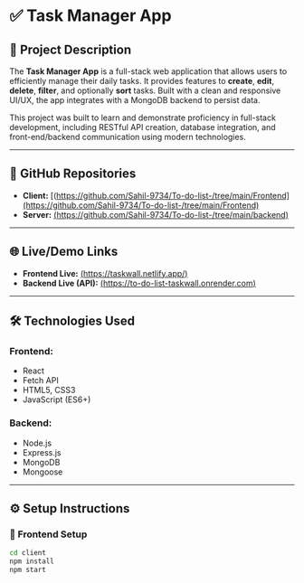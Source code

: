 # ✅ Task Manager App

## 📄 Project Description

The **Task Manager App** is a full-stack web application that allows users to efficiently manage their daily tasks. It provides features to **create**, **edit**, **delete**, **filter**, and optionally **sort** tasks. Built with a clean and responsive UI/UX, the app integrates with a MongoDB backend to persist data.

This project was built to learn and demonstrate proficiency in full-stack development, including RESTful API creation, database integration, and front-end/backend communication using modern technologies.

---

## 🔗 GitHub Repositories

- **Client:** [(https://github.com/Sahil-9734/To-do-list-/tree/main/Frontend](https://github.com/Sahil-9734/To-do-list-/tree/main/Frontend)
- **Server:** [(https://github.com/Sahil-9734/To-do-list-/tree/main/backend)](https://github.com/Sahil-9734/To-do-list-/tree/main/backend)

---

## 🌐 Live/Demo Links

- **Frontend Live:** [(https://taskwall.netlify.app/)](https://taskwall.netlify.app/)
- **Backend Live (API):** [(https://to-do-list-taskwall.onrender.com)](https://to-do-list-taskwall.onrender.com)

---

## 🛠 Technologies Used

### Frontend:
- React
- Fetch API
- HTML5, CSS3
- JavaScript (ES6+)

### Backend:
- Node.js
- Express.js
- MongoDB
- Mongoose

---

## ⚙️ Setup Instructions

### 🚀 Frontend Setup

```bash
cd client
npm install
npm start
